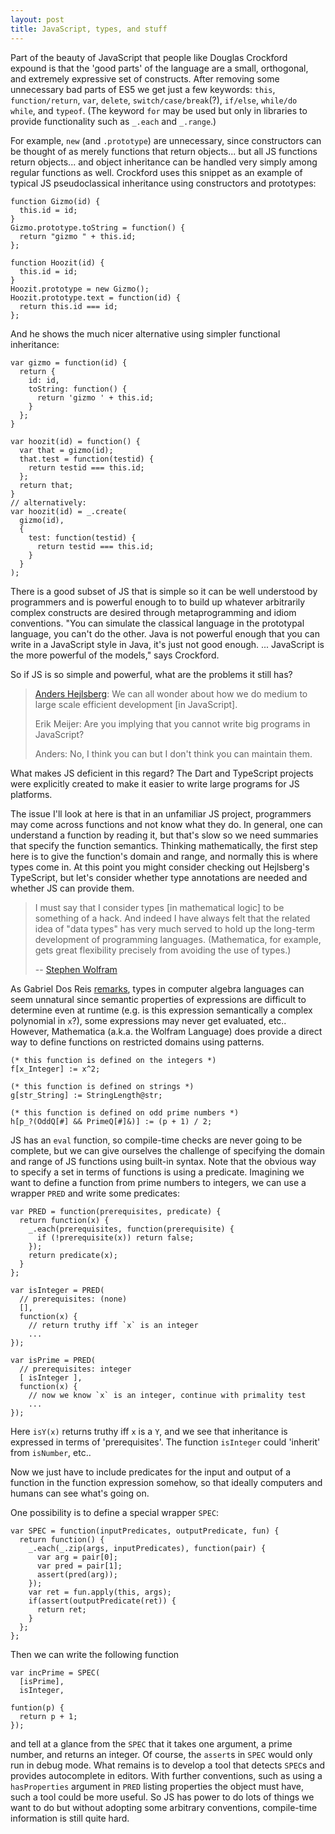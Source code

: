 ```yaml
---
layout: post
title: JavaScript, types, and stuff
---
```


Part of the beauty of JavaScript that people like Douglas Crockford
expound is that the 'good parts' of the language are a small, orthogonal, and
extremely expressive set of constructs.
After removing some unnecessary bad parts of ES5 we get just a few keywords:
`this`,
`function/return`,
`var`,
`delete`,
`switch/case/break`(?),
`if/else`,
`while/do while`, and
`typeof`.
(The keyword `for` may be used but only in libraries to provide functionality
such as `_.each` and `_.range`.)

For example, `new` (and `.prototype`) are unnecessary, since constructors
can be thought of as merely functions that return objects... but all JS
functions return objects... and object inheritance can be handled very simply
among regular functions as well.
Crockford uses this snippet as an example of typical JS pseudoclassical
inheritance using constructors and prototypes:

    function Gizmo(id) {
      this.id = id;
    }
    Gizmo.prototype.toString = function() {
      return "gizmo " + this.id;
    };

    function Hoozit(id) {
      this.id = id;
    }
    Hoozit.prototype = new Gizmo();
    Hoozit.prototype.text = function(id) {
      return this.id === id;
    };

And he shows the much nicer alternative using simpler functional inheritance:

    var gizmo = function(id) {
      return {
        id: id,
        toString: function() {
          return 'gizmo ' + this.id;
        }
      };
    }

    var hoozit(id) = function() {
      var that = gizmo(id);
      that.test = function(testid) {
        return testid === this.id;
      };
      return that;
    }
    // alternatively:
    var hoozit(id) = _.create(
      gizmo(id),
      {
        test: function(testid) {
          return testid === this.id;
        }
      }
    );

There is a good subset of JS that is simple so it
can be well understood by programmers and is powerful enough to to build up
whatever arbitrarily complex constructs are desired through metaprogramming and
idiom conventions.
"You can simulate the classical language in the prototypal language, you
can't do the other.
Java is not powerful enough that you can write in a JavaScript style in
Java, it's just not good enough. ...
JavaScript is the more powerful of the models," says Crockford.

So if JS is so simple and powerful, what are the problems it still has?

> [Anders Hejlsberg](https://channel9.msdn.com/Events/Lang-NEXT/Lang-NEXT-2012/Panel-Web-and-Cloud-Programming):
> We can all wonder about how we do medium to large scale efficient development
> [in JavaScript].
>
> Erik Meijer:
> Are you implying that you cannot write big programs in JavaScript?
>
> Anders:
> No, I think you can but I don't think you can maintain them.

What makes JS deficient in this regard?
The Dart and TypeScript projects were explicitly created to make it easier
to write large programs for JS platforms.

The issue I'll look at here is that in an unfamiliar JS project, programmers
may come across functions and not know what they do.
In general, one can understand a function by reading it, but that's slow so
we need summaries that specify the function semantics.
Thinking mathematically, the first step here is to give the function's
domain and range, and normally this is where types come in.
At this point you might consider checking out Hejlsberg's TypeScript, but
let's consider whether type annotations are needed and whether JS can provide
them.

> I must say that I consider types [in mathematical logic] to be something of a
> hack.
> And indeed I have always felt that the related idea of "data types" has
> very much served to hold up the long-term development of  programming
> languages.
> (Mathematica, for example, gets great flexibility precisely from
> avoiding the use of types.)
>
> -- [Stephen Wolfram](http://blog.stephenwolfram.com/2010/11/100-years-since-principia-mathematica/)

As Gabriel Dos Reis [remarks](http://research.microsoft.com/apps/video/default.aspx?id=192429&r=1),
types in computer algebra languages can seem unnatural since semantic properties
of expressions are difficult to determine even at runtime (e.g. is this
expression semantically a complex polynomial in `x`?), some expressions
may never get evaluated, etc..
However, Mathematica (a.k.a. the Wolfram Language) does provide a direct way
to define functions on restricted domains using patterns.

    (* this function is defined on the integers *)
    f[x_Integer] := x^2;

    (* this function is defined on strings *)
    g[str_String] := StringLength@str;

    (* this function is defined on odd prime numbers *)
    h[p_?(OddQ[#] && PrimeQ[#]&)] := (p + 1) / 2;

JS has an `eval` function, so compile-time checks are never going to be
complete, but we can give ourselves the challenge of specifying the domain
and range of JS functions using built-in syntax.
Note that the obvious way to specify a set in terms of functions is using
a predicate.
Imagining we want to define a function from prime numbers to integers, we can
use a wrapper `PRED` and write some predicates:

    var PRED = function(prerequisites, predicate) {
      return function(x) {
        _.each(prerequisites, function(prerequisite) {
          if (!prerequisite(x)) return false;
        });
        return predicate(x);
      }
    };

    var isInteger = PRED(
      // prerequisites: (none)
      [],
      function(x) {
        // return truthy iff `x` is an integer
        ...
    });

    var isPrime = PRED(
      // prerequisites: integer
      [ isInteger ],
      function(x) {
        // now we know `x` is an integer, continue with primality test
        ...
    });

Here `isY(x)` returns truthy iff `x` is a `Y`, and we see that inheritance
is expressed in terms of 'prerequisites'.
The function `isInteger` could 'inherit' from `isNumber`, etc..

Now we just have to include predicates for the input and output of a function
in the function expression somehow, so that ideally computers and humans
can see what's going on.

One possibility is to define a special wrapper `SPEC`:

    var SPEC = function(inputPredicates, outputPredicate, fun) {
      return function() {
        _.each(_.zip(args, inputPredicates), function(pair) {
          var arg = pair[0];
          var pred = pair[1];
          assert(pred(arg));
        });
        var ret = fun.apply(this, args);
        if(assert(outputPredicate(ret)) {
          return ret;
        }
      };
    };

Then we can write the following function

    var incPrime = SPEC(
      [isPrime],
      isInteger,

    funtion(p) {
      return p + 1;
    });

and tell at a glance from the `SPEC` that it takes one argument, a prime
number, and returns an integer.
Of course, the `assert`s in `SPEC` would only run in debug mode.
What remains is to develop a tool that detects `SPEC`s and provides
autocomplete in editors.
With further conventions, such as using a `hasProperties` argument in
`PRED` listing properties the object must have, such a tool could be more
useful.
So JS has power to do lots of things we want to do but without adopting
some arbitrary conventions, compile-time information is still quite hard.

